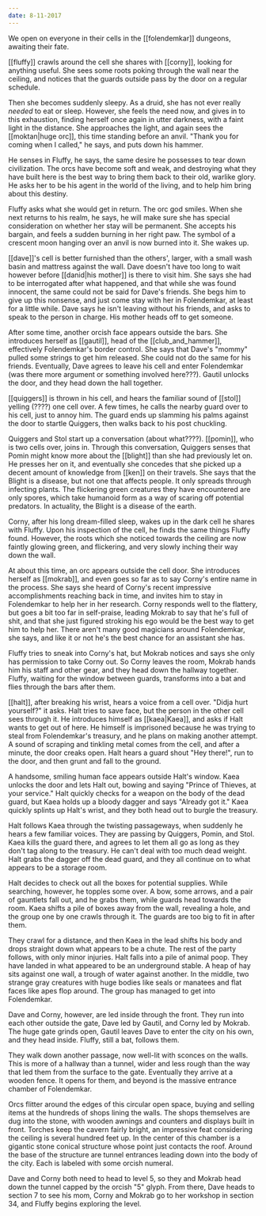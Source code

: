 ```yaml
---
date: 8-11-2017
---
```


We open on everyone in their cells in the [[folendemkar]] dungeons, awaiting
their fate.

[[fluffy]] crawls around the cell she shares with [[corny]], looking for
anything useful. She sees some roots poking through the wall near the ceiling,
and notices that the guards outside pass by the door on a regular schedule.

Then she becomes suddenly sleepy. As a druid, she has not ever really _needed_
to eat or sleep. However, she feels the need now, and gives in to this
exhaustion, finding herself once again in utter darkness, with a faint light in
the distance. She approaches the light, and again sees the [[moktan|huge orc]],
this time standing before an anvil. "Thank you for coming when I called," he
says, and puts down his hammer.

He senses in Fluffy, he says, the same desire he possesses to tear down
civilization. The orcs have become soft and weak, and destroying what they have
built here is the best way to bring them back to their old, warlike glory. He
asks her to be his agent in the world of the living, and to help him bring
about this destiny.

Fluffy asks what she would get in return. The orc god smiles. When she next
returns to his realm, he says, he will make sure she has special consideration
on whether her stay will be permanent. She accepts his bargain, and feels a
sudden burning in her right paw. The symbol of a crescent moon hanging over an
anvil is now burned into it. She wakes up.

[[dave]]'s cell is better furnished than the others', larger, with a small wash
basin and mattress against the wall. Dave doesn't have too long to wait however
before [[danid|his mother]] is there to visit him. She says she had to be
interrogated after what happened, and that while she was found innocent, the
same could not be said for Dave's friends. She begs him to give up this
nonsense, and just come stay with her in Folendemkar, at least for a little
while. Dave says he isn't leaving without his friends, and asks to speak to the
person in charge. His mother heads off to get someone.

After some time, another orcish face appears outside the bars. She introduces
herself as [[gautil]], head of the [[club_and_hammer]], effectively
Folendemkar's border control. She says that Dave's "mommy" pulled some strings
to get him released. She could not do the same for his friends. Eventually,
Dave agrees to leave his cell and enter Folendemkar (was there more argument or
something involved here???). Gautil unlocks the door, and they head down the
hall together.

[[quiggers]] is thrown in his cell, and hears the familiar sound of [[stol]]
yelling (????) one cell over. A few times, he calls the nearby guard over to
his cell, just to annoy him. The guard ends up slamming his palms against the
door to startle Quiggers, then walks back to his post chuckling.

Quiggers and Stol start up a conversation (about what????). [[pomin]], who is
two cells over, joins in. Through this conversation, Quiggers senses that Pomin
might know more about the [[blight]] than she had previously let on. He presses
her on it, and eventually she concedes that she picked up a decent amount of
knowledge from [[ken]] on their travels. She says that the Blight is a disease,
but not one that affects people. It only spreads through infecting plants. The
flickering green creatures they have encountered are only spores, which take
humanoid form as a way of scaring off potential predators. In actuality, the
Blight is a disease of the earth.

Corny, after his long dream-filled sleep, wakes up in the dark cell he shares
with Fluffy. Upon his inspection of the cell, he finds the same things Fluffy
found. However, the roots which she noticed towards the ceiling are now faintly
glowing green, and flickering, and very slowly inching their way down the wall.

At about this time, an orc appears outside the cell door. She introduces
herself as [[mokrab]], and even goes so far as to say Corny's entire name in
the process. She says she heard of Corny's recent impressive accomplishments
reaching back in time, and invites him to stay in Folendemkar to help her in
her research. Corny responds well to the flattery, but goes a bit too far in
self-praise, leading Mokrab to say that he's full of shit, and that she just
figured stroking his ego would be the best way to get him to help her. There
aren't many good magicians around Folendemkar, she says, and like it or not
he's the best chance for an assistant she has.

Fluffy tries to sneak into Corny's hat, but Mokrab notices and says she only
has permission to take Corny out. So Corny leaves the room, Mokrab hands him
his staff and other gear, and they head down the hallway together. Fluffy,
waiting for the window between guards, transforms into a bat and flies through
the bars after them.

[[halt]], after breaking his wrist, hears a voice from a cell over. "Didja hurt
yourself?" it asks. Halt tries to save face, but the person in the other cell
sees through it. He introduces himself as [[kaea|Kaea]], and asks if Halt wants
to get out of here. He himself is imprisoned because he was trying to steal
from Folendemkar's treasury, and he plans on making another attempt. A sound of
scraping and tinkling metal comes from the cell, and after a minute, the door
creaks open. Halt hears a guard shout "Hey there!", run to the door, and then
grunt and fall to the ground.

A handsome, smiling human face appears outside Halt's window. Kaea unlocks the
door and lets Halt out, bowing and saying "Prince of Thieves, at your service."
Halt quickly checks for a weapon on the body of the dead guard, but Kaea holds
up a bloody dagger and says "Already got it." Kaea quickly splints up Halt's
wrist, and they both head out to burgle the treasury.

Halt follows Kaea through the twisting passageways, when suddenly he hears a
few familiar voices. They are passing by Quiggers, Pomin, and Stol. Kaea kills
the guard there, and agrees to let them all go as long as they don't tag along
to the treasury. He can't deal with too much dead weight. Halt grabs the dagger
off the dead guard, and they all continue on to what appears to be a storage
room.

Halt decides to check out all the boxes for potential supplies. While
searching, however, he topples some over. A bow, some arrows, and a pair of
gauntlets fall out, and he grabs them, while guards head towards the room. Kaea
shifts a pile of boxes away from the wall, revealing a hole, and the group one
by one crawls through it. The guards are too big to fit in after them.

They crawl for a distance, and then Kaea in the lead shifts his body and drops
straight down what appears to be a chute. The rest of the party follows, with
only minor injuries. Halt falls into a pile of animal poop. They have landed in
what appeared to be an underground stable. A heap of hay sits against one wall,
a trough of water against another. In the middle, two strange gray creatures
with huge bodies like seals or manatees and flat faces like apes flop around.
The group has managed to get into Folendemkar.

Dave and Corny, however, are led inside through the front. They run into each
other outside the gate, Dave led by Gautil, and Corny led by Mokrab. The huge
gate grinds open, Gautil leaves Dave to enter the city on his own, and they
head inside. Fluffy, still a bat, follows them.

They walk down another passage, now well-lit with sconces on the walls. This is
more of a hallway than a tunnel, wider and less rough than the way that led
them from the surface to the gate. Eventually they arrive at a wooden fence. It
opens for them, and beyond is the massive entrance chamber of Folendemkar.

Orcs flitter around the edges of this circular open space, buying and selling
items at the hundreds of shops lining the walls. The shops themselves are dug
into the stone, with wooden awnings and counters and displays built in front.
Torches keep the cavern fairly bright, an impressive feat considering the
ceiling is several hundred feet up. In the center of this chamber is a gigantic
stone conical structure whose point just contacts the roof. Around the base of
the structure are tunnel entrances leading down into the body of the city. Each
is labeled with some orcish numeral.

Dave and Corny both need to head to level 5, so they and Mokrab head down the
tunnel capped by the orcish "5" glyph. From there, Dave heads to section 7 to
see his mom, Corny and Mokrab go to her workshop in section 34, and Fluffy
begins exploring the level.
